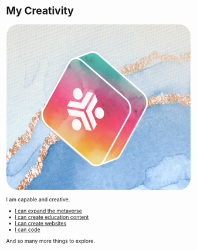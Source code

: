 # My Creativity

![Developing Code](img/coding.png)


I am capable and creative.

- [I can expand the metaverse](creativity_metaverse)
- [I can create education content](creativity_education.md)
- [I can create websites](creativity_web)
- [I can code](coding/creativity_coder.md)

And so many more things to explore.